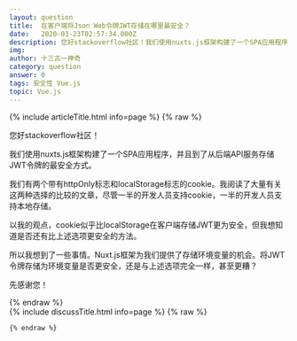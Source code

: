 ```yaml
---
layout: question
title:  在客户端将Json Web令牌JWT存储在哪里最安全？
date:   2020-03-23T02:57:34.000Z
description: 您好stackoverflow社区！我们使用nuxts.js框架构建了一个SPA应用程序，并且到了从后端API服务存储JWT令牌的最安全方式。 我...
img: 
author: 十三古一神奇
category: question
answer: 0
tags: 安全性 Vue.js
topic: Vue.js
---
```

<div class="article-root">
  <div class="article">
    {% include articleTitle.html info=page %}
    {% raw %}
    <div class="article-content"><p><font style="vertical-align: inherit;"><font style="vertical-align: inherit;">您好stackoverflow社区！</font></font></p>

<p><font style="vertical-align: inherit;"><font style="vertical-align: inherit;">我们使用nuxts.js框架构建了一个SPA应用程序，并且到了从后端API服务存储JWT令牌的最安全方式。 </font></font></p>

<p><font style="vertical-align: inherit;"><font style="vertical-align: inherit;">我们有两个带有httpOnly标志和localStorage标志的cookie。</font><font style="vertical-align: inherit;">我阅读了大量有关这两种选择的比较的文章，尽管一半的开发人员支持cookie，一半的开发人员支持本地存储。</font></font></p>

<p><font style="vertical-align: inherit;"><font style="vertical-align: inherit;">以我的观点，cookie似乎比localStorage在客户端存储JWT更为安全，但我想知道是否还有比上述选项更安全的方法。</font></font></p>

<p><font style="vertical-align: inherit;"><font style="vertical-align: inherit;">所以我想到了一些事情。</font><font style="vertical-align: inherit;">Nuxt.js框架为我们提供了存储环境变量的机会。</font><font style="vertical-align: inherit;">将JWT令牌存储为环境变量是否更安全，还是与上述选项完全一样，甚至更糟？</font></font></p>

<p><font style="vertical-align: inherit;"><font style="vertical-align: inherit;">先感谢您！</font></font></p></div>
    {% endraw %}
  </div>

  <div class="discuss-wrapper">
    {% include discussTitle.html info=page %}
    {% raw %}
    
    {% endraw %}
  </div>
<div>
